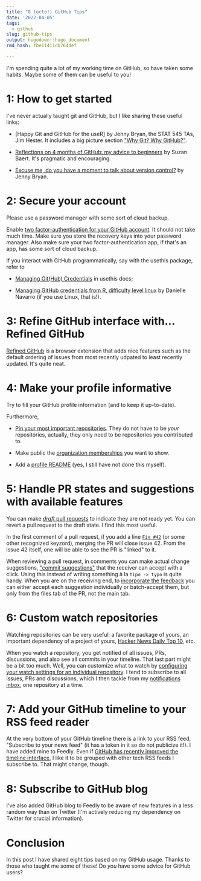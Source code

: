 ```yaml
---
title: "8 (octo!) GitHub Tips"
date: '2022-04-05'
tags:
  - github
slug: github-tips
output: hugodown::hugo_document
rmd_hash: fbe11411db764def

---
```


I'm spending quite a lot of my working time on GitHub, so have taken some habits. Maybe some of them can be useful to you!

# 1: How to get started

I've never actually taught git and GitHub, but I like sharing these useful links:

-   \[Happy Git and GitHub for the useR\] by Jenny Bryan, the STAT 545 TAs, Jim Hester. It includes a big picture section ["Why Git? Why GitHub?"](https://happygitwithr.com/big-picture.html).

-   [Reflections on 4 months of GitHub: my advice to beginners](https://suzan.rbind.io/2018/03/reflections-4-months-of-github/) by Suzan Baert. It's pragmatic and encouraging.

-   [Excuse me, do you have a moment to talk about version control?](https://peerj.com/preprints/3159/) by Jenny Bryan.

# 2: Secure your account

Please use a password manager with some sort of cloud backup.

Enable [two factor-authentication for your GitHub account](https://docs.github.com/en/authentication/securing-your-account-with-two-factor-authentication-2fa/configuring-two-factor-authentication). It should not take much time. Make sure you store the recovery keys into your password manager. Also make sure your two factor-authentication app, if that's an app, has some sort of cloud backup.

If you interact with GitHub programmatically, say with the usethis package, refer to

-   [Managing Git(Hub) Credentials](https://usethis.r-lib.org/articles/git-credentials.html) in usethis docs;

-   [Managing GitHub credentials from R, difficulty level linux](https://blog.djnavarro.net/posts/2021-08-08_git-credential-helpers/) by Danielle Navarro (if you use Linux, that is!).

# 3: Refine GitHub interface with... Refined GitHub

[Refined GitHub](https://github.com/refined-github/refined-github) is a browser extension that adds nice features such as the default ordering of issues from most recently udpated to least recently updated. It's quite neat.

# 4: Make your profile informative

Try to fill your GitHub profile information (and to keep it up-to-date).

Furthermore,

-   [Pin your most important repositories](https://docs.github.com/en/account-and-profile/setting-up-and-managing-your-github-profile/customizing-your-profile/pinning-items-to-your-profile). They do not have to be *your* repositories, actually, they only need to be repositories you contributed to.

-   Make public the [organization memberships](https://docs.github.com/en/account-and-profile/setting-up-and-managing-your-github-user-account/managing-your-membership-in-organizations/publicizing-or-hiding-organization-membership) you want to show.

-   Add a [profile README](https://docs.github.com/en/account-and-profile/setting-up-and-managing-your-github-profile/customizing-your-profile/managing-your-profile-readme) (yes, I still have not done this myself).

# 5: Handle PR states and suggestions with available features

You can make [*draft* pull requests](https://docs.github.com/en/pull-requests/collaborating-with-pull-requests/proposing-changes-to-your-work-with-pull-requests/about-pull-requests#draft-pull-requests=) to indicate they are not ready yet. You can revert a pull request to the draft state. I find this most useful.

In the first comment of a pull request, if you add a line [`Fix #42`](https://docs.github.com/en/issues/tracking-your-work-with-issues/linking-a-pull-request-to-an-issue#linking-a-pull-request-to-an-issue-using-a-keyword=) (or some other recognized keyzord), merging the PR will close issue 42. From the issue 42 itself, one will be able to see the PR is "linked" to it.

When reviewing a pull request, in comments you can make actual change suggestions, ["commit suggestions"](https://docs.github.com/en/pull-requests/collaborating-with-pull-requests/reviewing-changes-in-pull-requests/incorporating-feedback-in-your-pull-request) that the receiver can accept with a click. Using this instead of writing something à la `tipo -> typo` is quite handy. When you are on the receiving end, to [incorporate the feedback](https://docs.github.com/en/pull-requests/collaborating-with-pull-requests/reviewing-changes-in-pull-requests/incorporating-feedback-in-your-pull-request) you can either accept each suggestion individually or batch-accept them, but only from the files tab of the PR, not the main tab.

# 6: Custom watch repositories

Watching repositories can be very useful: a favorite package of yours, an important dependency of a project of yours, [Hacker News Daily Top 10](https://github.com/headllines/hackernews-daily/), etc.

When you watch a repository, you get notified of all issues, PRs, discussions, and also see all commits in your timeline. That last part might be a bit too much. Well, you can customize what to watch by [configuring your watch settings for an individual repository](https://docs.github.com/en/account-and-profile/managing-subscriptions-and-notifications-on-github/setting-up-notifications/configuring-notifications#configuring-your-watch-settings-for-an-individual-repository=). I tend to subscribe to all issues, PRs and discussions, which I then tackle from my [notifications inbox](https://docs.github.com/en/account-and-profile/managing-subscriptions-and-notifications-on-github/viewing-and-triaging-notifications/managing-notifications-from-your-inbox#about-your-inbox=), one repository at a time.

# 7: Add your GitHub timeline to your RSS feed reader

At the very bottom of your GitHub timeline there is a link to your RSS feed, "Subscribe to your news feed" (it has a token in it so do not publicize it!). I have added mine to Feedly. Even if [GitHub has recently improved the timeline interface](https://github.blog/2022-03-22-improving-your-github-feed/), I like it to be grouped with other tech RSS feeds I subscribe to. That might change, though.

# 8: Subscribe to GitHub blog

I've also added GitHub blog to Feedly to be aware of new features in a less random way than on Twitter (I'm actively reducing my dependency on Twitter for crucial information).

# Conclusion

In this post I have shared eight tips based on my GitHub usage. Thanks to those who taught me some of these! Do *you* have some advice for GitHub users?

